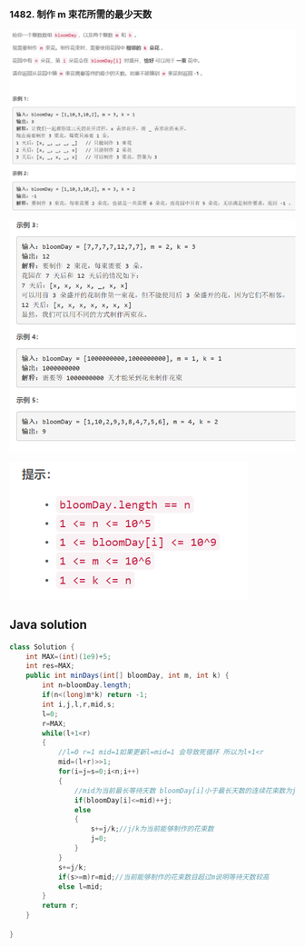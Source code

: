 ### 1482. 制作 m 束花所需的最少天数

<img src="1.png" alt=" " title="." style="zoom:150%;" />  

![ ](2.png ".")

![ ](3.png ".")


## Java solution
```java
class Solution {
    int MAX=(int)(1e9)+5;
    int res=MAX;
    public int minDays(int[] bloomDay, int m, int k) {
        int n=bloomDay.length;
        if(n<(long)m*k) return -1;
        int i,j,l,r,mid,s;
        l=0;
        r=MAX;
        while(l+1<r)
        {
            //l=0 r=1 mid=1如果更新l=mid=1 会导致死循环 所以为l+1<r
            mid=(l+r)>>1;
            for(i=j=s=0;i<n;i++)
            {
                //mid为当前最长等待天数 bloomDay[i]小于最长天数的连续花束数为j  
                if(bloomDay[i]<=mid)++j;
                else 
                {
                    s+=j/k;//j/k为当前能够制作的花束数
                    j=0;
                }
            }
            s+=j/k;
            if(s>=m)r=mid;//当前能够制作的花束数目超过m说明等待天数较高
            else l=mid;
        }
        return r;
    } 

}
```
